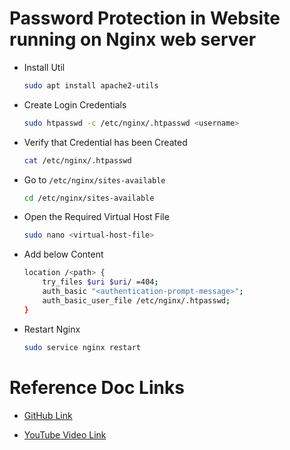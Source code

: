 # Password Protection in Website running on Nginx web server

- Install Util

    ```sh
    sudo apt install apache2-utils
    ```

- Create Login Credentials

    ```sh
    sudo htpasswd -c /etc/nginx/.htpasswd <username>
    ```

- Verify that Credential has been Created

    ```sh
    cat /etc/nginx/.htpasswd
    ```

- Go to `/etc/nginx/sites-available`

    ```sh
    cd /etc/nginx/sites-available
    ```

- Open the Required Virtual Host File

    ```sh
    sudo nano <virtual-host-file>
    ```

- Add below Content

    ```sh
    location /<path> {
        try_files $uri $uri/ =404;
        auth_basic "<authentication-prompt-message>";
        auth_basic_user_file /etc/nginx/.htpasswd;
    }
    ```

- Restart Nginx

    ```sh
    sudo service nginx restart
    ```



# Reference Doc Links

- [GitHub Link](https://github.com/geekyshow1/GeekyShowsNotes/blob/main/nginx/Password_Protected_Website_Nginx.md)

- [YouTube Video Link](https://youtu.be/OF6QxxvuIHE?si=P8fsiStM3RZI2HHS)